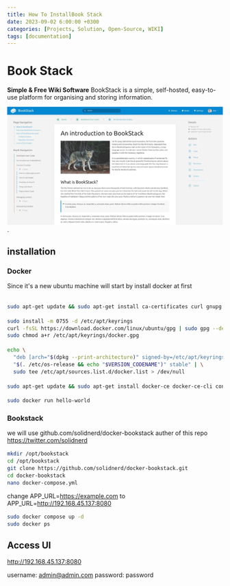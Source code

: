 ```yaml
---
title: How To InstallBook Stack
date: 2023-09-02 6:00:00 +0300
categories: [Projects, Solution, Open-Source, WIKI]
tags: [documentation]
---
```


# Book Stack

**Simple & Free Wiki Software**
BookStack is a simple, self-hosted, easy-to-use platform for organising and storing information.

![Book Stack](/assets/img/posts/bookstack/bookstack-hero-screenshot.webp "Book Stack").

## installation

### Docker

Since it's a new ubuntu machine will start by install docker at first

```bash

sudo apt-get update && sudo apt-get install ca-certificates curl gnupg

sudo install -m 0755 -d /etc/apt/keyrings
curl -fsSL https://download.docker.com/linux/ubuntu/gpg | sudo gpg --dearmor -o /etc/apt/keyrings/docker.gpg
sudo chmod a+r /etc/apt/keyrings/docker.gpg

echo \
  "deb [arch="$(dpkg --print-architecture)" signed-by=/etc/apt/keyrings/docker.gpg] https://download.docker.com/linux/ubuntu \
  "$(. /etc/os-release && echo "$VERSION_CODENAME")" stable" | \
  sudo tee /etc/apt/sources.list.d/docker.list > /dev/null

sudo apt-get update && sudo apt-get install docker-ce docker-ce-cli containerd.io docker-buildx-plugin docker-compose-plugin -y

sudo docker run hello-world

```

### Bookstack

we will use github.com/solidnerd/docker-bookstack
auther of this repo <https://twitter.com/solidnerd>

```bash
mkdir /opt/bookstack
cd /opt/bookstack
git clone https://github.com/solidnerd/docker-bookstack.git
cd docker-bookstack
nano docker-compose.yml

```

change
APP_URL=<https://example.com>
to
APP_URL=<http://192.168.45.137:8080>

``` bash
sudo docker compose up -d
sudo docker ps
```

## Access UI

<http://192.168.45.137:8080>

username: <admin@admin.com>
password: password
